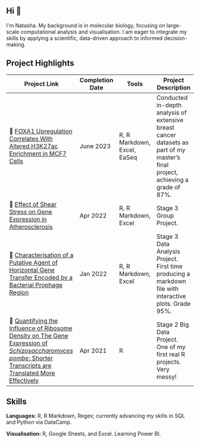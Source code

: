 ## Hi 👋

I'm Natasha. My background is in molecular biology, focusing on large-scale computational analysis and visualisation. I am eager to integrate my skills by applying a scientific, data-driven approach to informed decision-making.

## Project Highlights
| Project Link | Completion Date | Tools | Project Description | 
|---|---|---|---|
| 🧬 [FOXA1 Upregulation Correlates With Altered H3K27ac Enrichment in MCF7 Cells](https://github.com/nlhopkins/mbiol-stage_3-research_project) | June 2023 | R, R Markdown, Excel, EaSeq | Conducted in-depth analysis of extensive breast cancer datasets as part of my master’s final project, achieving a grade of 87%.|
| 🧫 [Effect of Shear Stress on Gene Expression in Atherosclerosis](https://github.com/nlhopkins/Group-Project-21) | Apr 2022 | R, R Markdown, Excel | Stage 3 Group Project.| 
| 🧪 [Characterisation of a Putative Agent of Horizontal Gene Transfer Encoded by a Bacterial Prophage Region](https://github.com/nlhopkins/stage_3-big_data_science) | Jan 2022 | R, R Markdown, Excel | Stage 3 Data Analysis Project. First time producing a markdown file with interactive plots. Grade 95%. | 
| 🔬 [Quantifying the Influence of Ribosome Density on The Gene Expression of *Schizosaccharomyces pombe*: Shorter Transcripts are Translated More Effectively](https://github.com/nlhopkins/big_data_biology_21) | Apr 2021 | R | Stage 2 Big Data Project. One of my first real R projects. Very messy! | 

## Skills
**Languages:** R, R Markdown, Regex; currently advancing my skills in SQL and Python via DataCamp.

**Visualisation:** R, Google Sheets, and Excel. Learning Power BI.
